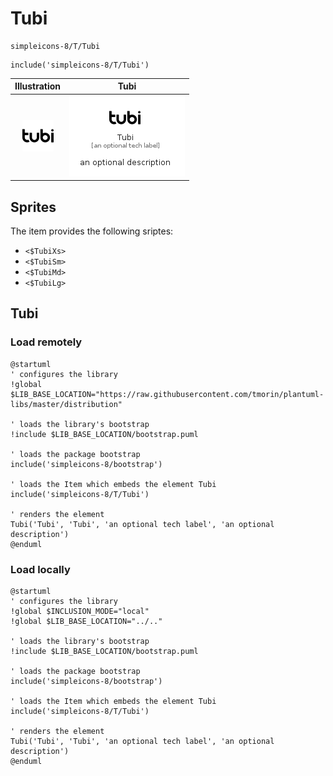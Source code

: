 # Tubi


```text
simpleicons-8/T/Tubi
```

```text
include('simpleicons-8/T/Tubi')
```



| Illustration | Tubi |
| :---: | :---: |
| ![illustration for Illustration](../../simpleicons-8/T/Tubi.png) | ![illustration for Tubi](../../simpleicons-8/T/Tubi.Local.png) |



## Sprites
The item provides the following sriptes:

- `<$TubiXs>`
- `<$TubiSm>`
- `<$TubiMd>`
- `<$TubiLg>`





## Tubi

### Load remotely
```plantuml
@startuml
' configures the library
!global $LIB_BASE_LOCATION="https://raw.githubusercontent.com/tmorin/plantuml-libs/master/distribution"

' loads the library's bootstrap
!include $LIB_BASE_LOCATION/bootstrap.puml

' loads the package bootstrap
include('simpleicons-8/bootstrap')

' loads the Item which embeds the element Tubi
include('simpleicons-8/T/Tubi')

' renders the element
Tubi('Tubi', 'Tubi', 'an optional tech label', 'an optional description')
@enduml
```

### Load locally
```plantuml
@startuml
' configures the library
!global $INCLUSION_MODE="local"
!global $LIB_BASE_LOCATION="../.."

' loads the library's bootstrap
!include $LIB_BASE_LOCATION/bootstrap.puml

' loads the package bootstrap
include('simpleicons-8/bootstrap')

' loads the Item which embeds the element Tubi
include('simpleicons-8/T/Tubi')

' renders the element
Tubi('Tubi', 'Tubi', 'an optional tech label', 'an optional description')
@enduml
```

